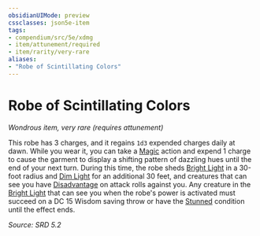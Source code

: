```yaml
---
obsidianUIMode: preview
cssclasses: json5e-item
tags:
- compendium/src/5e/xdmg
- item/attunement/required
- item/rarity/very-rare
aliases: 
- "Robe of Scintillating Colors"
---
```

# Robe of Scintillating Colors
*Wondrous item, very rare (requires attunement)*  


This robe has 3 charges, and it regains `1d3` expended charges daily at dawn. While you wear it, you can take a [Magic](actions.md#Magic) action and expend 1 charge to cause the garment to display a shifting pattern of dazzling hues until the end of your next turn. During this time, the robe sheds [Bright Light](bright-light-xphb.md) in a 30-foot radius and [Dim Light](dim-light-xphb.md) for an additional 30 feet, and creatures that can see you have [Disadvantage](disadvantage-xphb.md) on attack rolls against you. Any creature in the [Bright Light](bright-light-xphb.md) that can see you when the robe's power is activated must succeed on a DC 15 Wisdom saving throw or have the [Stunned](conditions.md#Stunned) condition until the effect ends.

*Source: SRD 5.2*